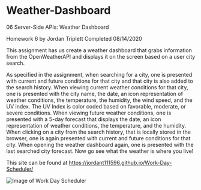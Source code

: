 # Weather-Dashboard
06 Server-Side APIs: Weather Dashboard

Homework 6 by Jordan Triplett
Completed 08/14/2020

This assignment has us create a weather dashboard that grabs information from the OpenWeatherAPI and displays it on the screen based on a user city search.

As specified in the assignment, when searching for a city, one is  presented with current and future conditions for that city and that city is also added to the search history. When viewing current weather conditions for that city, one is presented with the city name, the date, an icon representation of weather conditions, the temperature, the humidity, the wind speed, and the UV index. The UV Index is color coded based on favorable, moderate, or severe conditions. When viewing future weather conditions, one is presented with a 5-day forecast that displays the date, an icon representation of weather conditions, the temperature, and the humidity. When clicking on a city from the search history, that is locally stored in the browser, one is again presented with current and future conditions for that city. When opening the weather dashboard again, one is presented with the last searched city forecast. Now go see what the weather is where you live!

This site can be found at https://jordant111596.github.io/Work-Day-Scheduler/

![Image of Work Day Scheduler](assets/Work-Day-Scheduler-Demo.gif?raw=true "Image of the Deployed Work Day Scheduler")